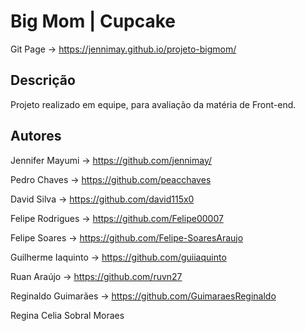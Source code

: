 # Big Mom | Cupcake

Git Page → https://jennimay.github.io/projeto-bigmom/

## Descrição
Projeto realizado em equipe, para avaliação da matéria de Front-end. 

## Autores
Jennifer Mayumi → https://github.com/jennimay/

Pedro Chaves → https://github.com/peacchaves

David Silva → https://github.com/david115x0

Felipe Rodrigues → https://github.com/Felipe00007

Felipe Soares → https://github.com/Felipe-SoaresAraujo

Guilherme Iaquinto → https://github.com/guiiaquinto

Ruan Araújo → https://github.com/ruvn27

Reginaldo Guimarães → https://github.com/GuimaraesReginaldo

Regina Celia Sobral Moraes